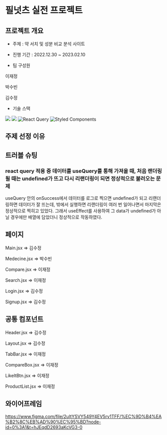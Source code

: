 # 필넛츠 실전 프로젝트

## 프로젝트 개요

- 주제 : 약 서치 및 성분 비교 분석 사이트

- 진행 기간 : 2022.12.30 ~ 2023.02.10

- 팀 구성원

이재정

박수빈

김수정

- 기술 스택

<img src="https://img.shields.io/badge/javascript-F7DF1E?style=for-the-badge&logo=javascript&logoColor=black"> <img src="https://img.shields.io/badge/react-61DAFB?style=for-the-badge&logo=react&logoColor=black"> ![React Query](https://img.shields.io/badge/-React%20Query-FF4154?style=for-the-badge&logo=react%20query&logoColor=white) ![Styled Components](https://img.shields.io/badge/styled--components-DB7093?style=for-the-badge&logo=styled-components&logoColor=white)

## 주제 선정 이유

## 트러블 슈팅
### react query 적용 중 데이터를 useQuery를 통해 가져올 때, 처음 랜더링 될 때는 undefined가 뜨고 다시 리랜더링이 되면 정상적으로 불러오는 문제
useQuery 안의 onSuccess에서 데이터를 로그로 찍으면 undefined가 되고 리랜더링하면 데이터가 잘 뜨는데,
밖에서 실행하면 리랜더링이 여러 번 일어나면서 마지막은 정상적으로 찍히고 있었다.
그래서 useEffect를 사용하여 그 data가 undefined가 아닐 경우에만 배열에 담았더니 정상적으로 작동하였다.



## 페이지
Main.jsx => 김수정

Medecine.jsx => 박수빈

Compare.jsx => 이재정

Search.jsx => 이재정

Login.jsx => 김수정

Signup.jsx => 김수정





## 공통 컴포넌트
Header.jsx => 김수정

Layout.jsx => 김수정

TabBar.jsx => 이재정

CompareBox.jsx => 이재정

LikeItBtn.jsx => 이재정

ProductList.jsx => 이재정


## 와이어프레임
https://www.figma.com/file/2uItYSVY549Y4EV5rv1TFF/%EC%9D%B4%EA%B2%8C%EB%AD%90%EC%95%BD?node-id=0%3A1&t=hJEqdD2693aKcVG3-0
